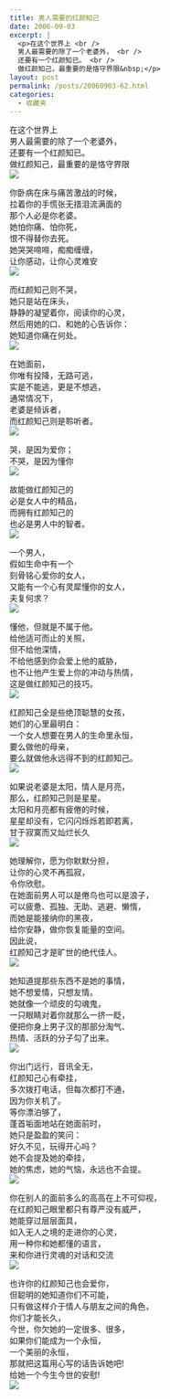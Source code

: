 ```yaml
---
title: 男人需要的红颜知己
date: 2006-09-03
excerpt: |
  <p>在这个世界上 <br />
  男人最需要的除了一个老婆外， <br />
  还要有一个红颜知已。 <br />
  做红颜知己，最重要的是恪守界限&nbsp;</p>
layout: post
permalink: /posts/20060903-62.html
categories:
  - 收藏夹
---
```

在这个世界上   
男人最需要的除了一个老婆外，   
还要有一个红颜知已。   
做红颜知己，最重要的是恪守界限&nbsp;  
![][1]

你卧病在床与痛苦激战的时候，   
拉着你的手慌张无措泪流满面的   
那个人必是你老婆。   
她怕你痛、怕你死，   
恨不得替你去死。   
她哭哭啼啼，痴痴缠缠，   
让你感动，让你心灵难安&nbsp;  
![][2]

而红颜知己则不哭，   
她只是站在床头，   
静静的凝望着你，阅读你的心灵，   
然后用她的口、和她的心告诉你：   
她知道你痛在何处。&nbsp;  
![][3]

在她面前，   
你唯有投降，无路可逃，   
实是不能逃，更是不想逃，   
通常情况下，   
老婆是倾诉者，   
而红颜知己则是聆听者。&nbsp;  
![][4]

哭，是因为爱你；   
不哭，是因为懂你&nbsp;  
![][5]

故能做红颜知己的   
必是女人中的精品，   
而拥有红颜知己的   
也必是男人中的智者。&nbsp;  
![][6]

一个男人，   
假如生命中有一个   
刻骨铭心爱你的女人，   
又能有一个心有灵犀懂你的女人，   
夫复何求？&nbsp;  
![][7]

懂他，但就是不属于他。   
给他适可而止的关照，   
但不给他深情，   
不给他感到你会爱上他的威胁，   
也不让他产生爱上你的冲动与热情，   
这是做红颜知己的技巧。&nbsp;  
![][8]

红颜知己全是些绝顶聪慧的女孩，   
她们的心里最明白：   
一个女人想要在男人的生命里永恒，   
要么做他的母亲，   
要么就做他永远得不到的红颜知己。&nbsp;  
![][9]

如果说老婆是太阳，情人是月亮，   
那么，红颜知己则是星星。   
太阳和月亮都有疲倦的时候，   
星星却没有，它闪闪烁烁若即若离，   
甘于寂寞而又灿烂长久&nbsp;  
![][10]

她理解你，愿为你默默分担，   
让你的心灵不再孤寂，   
令你欣慰。   
在她面前男人可以是倦鸟也可以是浪子，   
可以疲惫、孤独、无助、逃避、懒惰，   
而她是能接纳你的黑夜，   
给你安静，做你恢复能量的空间。   
因此说，   
红颜知己才是旷世的绝代佳人。&nbsp;  
![][11]

她知道提那些东西不是她的事情，   
她不想爱情，只想友情。   
她就像一个顽皮的勾魂鬼，   
一只眼睛对着你就那么一挤一眨，   
便把你身上男子汉的那部分淘气、   
热情、活跃的分子勾了出来。&nbsp;  
![][12]

你出门远行，音讯全无，   
红颜知己心有牵挂，   
多次拨打电话，但每次都打不通，   
因为你关机了。   
等你漂泊够了，   
蓬首垢面地站在她面前时，   
她只是盈盈的笑问：   
好久不见，玩得开心吗？   
她不会提及她的牵挂，   
她的焦虑，她的气恼，永远也不会提。&nbsp;  
![][13]

你在别人的面前多么的高高在上不可仰视，   
在红颜知己眼里都只有尊严没有威严，   
她能穿过层层面具，   
如入无人之境的走进你的心灵，   
用一种你和她都懂的语言，   
来和你进行灵魂的对话和交流&nbsp;  
![][14]

也许你的红颜知己也会爱你，   
但聪明的她知道你们不可能，   
只有做这样介于情人与朋友之间的角色，   
你们才能长久，   
今世，你欠她的一定很多、很多，   
如果你们能成为一个永恒，   
一个美丽的永恒，   
那就把这篇用心写的话告诉她吧!   
给她一个今生今世的安慰!&nbsp;  
![][15]

 [1]: http://bbsimg.qq.com/2004/11/11/006/212.jpg
 [2]: http://bbsimg.qq.com/2004/11/11/006/227.jpg
 [3]: http://bbsimg.qq.com/2004/11/11/006/245.jpg
 [4]: http://bbsimg.qq.com/2004/11/11/006/298.jpg
 [5]: http://bbsimg.qq.com/2004/11/11/006/316.jpg
 [6]: http://bbsimg.qq.com/2004/11/11/006/867.jpg
 [7]: http://bbsimg.qq.com/2004/11/11/006/906.jpg
 [8]: http://bbsimg.qq.com/2004/11/11/006/927.jpg
 [9]: http://bbsimg.qq.com/2004/11/11/006/948.jpg
 [10]: http://bbsimg.qq.com/2004/11/11/006/962.jpg
 [11]: http://bbsimg.qq.com/2004/11/11/006/979.jpg
 [12]: http://bbsimg.qq.com/2004/11/11/007/3.jpg
 [13]: http://bbsimg.qq.com/2004/11/11/007/26.jpg
 [14]: http://bbsimg.qq.com/2004/11/11/007/48.jpg
 [15]: http://bbsimg.qq.com/2004/11/11/007/77.jpg